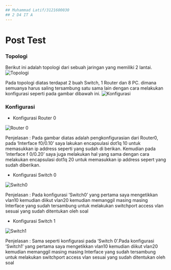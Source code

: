 ```yaml
---
## Muhammad Latif/3121600030
## 2 D4 IT A
---
```

# Post Test
### Topologi
Berikut ini adalah topologi dari sebuah jaringan yang memiliki 2 lantai.
![Topologi](https://i.postimg.cc/cL3cCYPZ/topologi.png)

Pada topologi diatas terdapat 2 buah Switch, 1 Router dan 8 PC. dimana semuanya harus saling tersambung satu sama lain dengan cara melakukan konfigurasi seperti pada gambar dibawah ini.
![Konfigurasi](https://i.postimg.cc/vZypQQSP/Konfigurasi.png)

### Konfigurasi
- Konfigurasi Router 0

![Router 0](https://i.postimg.cc/Wz5PDzY6/Konfigurasi-Router-0.jpg)

Penjelasan :
Pada gambar diatas adalah pengkonfigurasian dari Router0, pada ‘Interface f0/0.10’ saya lakukan encapsulasi dot1q 10 untuk memasukkan ip address seperti yang sudah di berikan.
Kemudian pada ‘interface f 0/0.20’ saya juga melakukan hal yang sama dengan cara melakukan encapsulasi dot1q 20 untuk memasukkan ip address sepert yang sudah diberikan.

- Konfigurasi Switch 0

![Switch0](https://i.postimg.cc/CxhdRnvX/Switch0.jpg)

Penjelasan :
Pada konfigurasi ‘Switch0’ yang pertama saya mengetikkan vlan10 kemudian diikut vlan20 kemudian memanggil masing masing Interface yang sudah tersambung untuk melakukan switchport access vlan sesuai yang sudah ditentukan oleh soal

- Konfigurasi Switch 1

![Switch1](https://i.postimg.cc/50NZvbcx/Switch1.jpg)

Penjelasan :
Sama seperti konfigurasi pada ‘Switch 0’.Pada konfigurasi ‘Switch1’ yang pertama saya mengetikkan vlan10 kemudian diikut vlan20 kemudian memanggil masing masing Interface yang sudah tersambung untuk melakukan switchport access vlan sesuai yang sudah ditentukan oleh soal